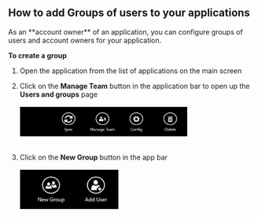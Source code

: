 <h2>How to add Groups of users to your applications</h2>
As an **account owner** of an application, you can configure groups of users and account owners for your application.


**To create a group**

1. Open the application from the list of applications on the main screen
 
1. Click on the **Manage Team** button in the application bar to open up the **Users and groups** page<br><br>
  <img src="../../Images/DeleteEnabled.png" alt="Manage team button" height="60" width="340"><br><br>

1. Click on the **New Group** button in the app bar<br><br>
  <img src="../Images/NewGroup.png" alt="New group button" height="80" width="200"><br><br>